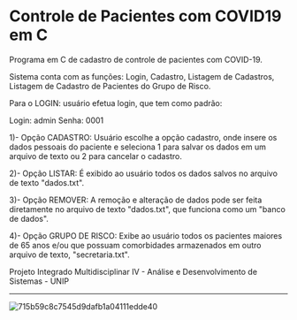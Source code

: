 # Controle de Pacientes com COVID19 em C

Programa em C de cadastro de controle de pacientes com COVID-19.

Sistema conta com as funções: Login, Cadastro, Listagem de Cadastros, Listagem de Cadastro de Pacientes do Grupo de Risco.

Para o LOGIN:  usuário efetua login, que tem como padrão:

Login: admin
Senha: 0001


1)- Opção CADASTRO: Usuário escolhe a opção cadastro, onde insere os dados pessoais do paciente e seleciona 1 para salvar os dados em um arquivo de texto ou 2 para cancelar o cadastro.


2)- Opção LISTAR: É exibido ao usuário todos os dados salvos no arquivo de texto "dados.txt".


3)- Opção REMOVER: A remoção e alteração de dados pode ser feita diretamente no arquivo de texto "dados.txt", que funciona como um "banco de dados".


4)- Opção GRUPO DE RISCO: Exibe ao usuário todos os pacientes maiores de 65 anos e/ou que possuam comorbidades armazenados em outro arquivo de texto, "secretaria.txt".



Projeto Integrado Multidisciplinar IV - Análise e Desenvolvimento de Sistemas - UNIP

_________________________________________________________________________________________________________________________
![715b59c8c7545d9dafb1a04111edde40](https://user-images.githubusercontent.com/111933424/201251832-e66e60c0-32ca-4834-a50f-d39836f22e4b.jpg)
